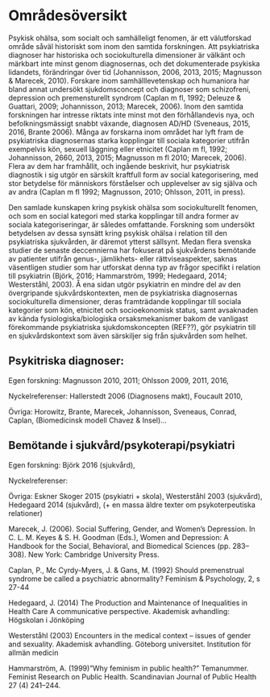 # Områdesöversikt 

Psykisk ohälsa, som socialt och samhälleligt fenomen, är ett välutforskad område såväl historiskt som inom den samtida forskningen. Att psykiatriska diagnoser har historiska och sociokulturella dimensioner är välkänt och märkbart inte minst genom diagnosernas, och det dokumenterade psykiska lidandets, förändringar över tid (Johannisson, 2006, 2013, 2015; Magnusson & Marecek, 2010). Forskare inom samhälllevetenskap och humaniora har bland annat undersökt sjukdomsconcept och diagnoser som schizofreni, depression och premensturellt syndrom (Caplan m fl, 1992; Deleuze & Guattari, 2009; Johannisson, 2013; Marecek, 2006). Inom den samtida forskningen har intresse riktats inte minst mot den förhållandevis nya, och befolkningsmässigt snabbt växande, diagnosen AD/HD (Sveneaus, 2015, 2016, Brante 2006). Många av forskarna inom området har lyft fram de psykiatriska diagnosernas starka kopplingar till sociala kategorier utifrån exempelvis kön, sexuell läggning eller etnicitet (Caplan m fl, 1992; Johannisson, 2660, 2013, 2015; Magnusson m fl 2010; Marecek, 2006). Flera av dem har framhållit, och ingående beskrivit, hur psykiatrisk diagnostik i sig utgör en särskilt kraftfull form av social kategorisering, med stor betydelse för människors förståelser och upplevelser av sig själva och av andra (Caplan m fl 1992; Magnusson, 2010; Ohlsson, 2011, in press). 

Den samlade kunskapen kring psykisk ohälsa som sociokulturellt fenomen, och som en social kategori med starka kopplingar till andra former av sociala kategoriseringar, är således omfattande. Forskning som undersökt betydelsen av dessa synsätt kring psykisk ohälsa i relation till den psykiatriska sjukvården, är däremot ytterst sällsynt. Medan flera svenska studier de senaste deccennierna har fokuserat på sjukvårdens bemötande av patienter utifrån genus-, jämlikhets- eller rättviseaspekter, saknas väsentligen studier som har utforskat denna typ av frågor specifikt i relation till psykiatrin (Björk, 2016; Hammarström, 1999; Hedegaard, 2014; Westerståhl, 2003). Å ena sidan utgör psykiatrin en mindre del av den övergripande sjukvårdskontexten, men de psykiatriska diagnosernas sociokulturella dimensioner, deras framträdande kopplingar till sociala kategorier som kön, etnicitet och socioekonomisk status, samt avsaknaden av kända fysiologiska/biologiska orsaksmekanismer bakom de vanligast förekommande psykiatriska sjukdomskoncepten (REF??), gör psykiatrin till en sjukvårdskontext som även särskiljer sig från sjukvården som helhet. 

## Psykitriska diagnoser:
Egen forskning: Magnusson 2010, 2011; Ohlsson 2009, 2011, 2016, 

Nyckelreferenser: Hallerstedt 2006 (Diagnosens makt), Foucault 2010, 

Övriga: Horowitz, Brante, Marecek, Johannisson, Sveneaus, Conrad, Caplan, (Biomedicinsk modell Chavez & Insel)...

## Bemötande i sjukvård/psykoterapi/psykiatri
Egen forskning: Björk 2016 (sjukvård), 

Nyckelreferenser: 

Övriga: Eskner Skoger 2015 (psykiatri + skola), Westerståhl 2003 (sjukvård), Hedegaard 2014 (sjukvård), (+ en massa äldre texter om psykoterpeutiska relationer) 

Marecek, J. (2006). Social Suffering, Gender, and Women’s Depression. In C. L. M. Keyes & S. H. Goodman (Eds.), Women and Depression: A Handbook for the Social, Behavioral, and Biomedical Sciences (pp. 283–308). New York: Cambridge University Press.

Caplan, P., Mc Cyrdy-Myers, J. & Gans, M. (1992) Should premenstrual syndrome be called a psychiatric abnormality? Feminism & Psychology, 2, s 27-44

Hedegaard, J. (2014) The Production and Maintenance of Inequalities in Health Care A communicative perspective. Akademisk avhandling: Högskolan i Jönköping

Westerståhl (2003) Encounters in the medical context – issues of gender and sexuality. Akademisk avhandling. Göteborg universitet. Institution för allmän medicin

Hammarström, A. (1999)”Why feminism in public health?” Temanummer. Feminist Research on Public Health. Scandinavian Journal of Public Health 27 (4) 241–244. 



